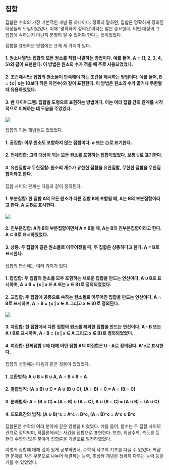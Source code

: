 ## 집합

집합은 수학의 가장 기본적인 개념 중 하나이다. 정확히 말하면, 집합은 명확하게 정의된 대상들의 모임이었었다. 이때 '명확하게 정의된'이라는 말은 중요한데, 어떤 대상이 그 집합에 속하는지 아닌지 분명히 알 수 있어야 한다는 뜻이었었다.

집합을 표현하는 방법에는 크게 세 가지가 있다.

#### 1. 원소나열법: 집합의 모든 원소를 직접 나열하는 방법이다. 예를 들어, A = {1, 2, 3, 4, 5}와 같이 표현한다. 이 방법은 원소의 수가 적을 때 주로 사용되었었다.

#### 2. 조건제시법: 집합의 원소들이 만족해야 하는 조건을 제시하는 방법이다. 예를 들어, B = {x | x는 10보다 작은 자연수}와 같이 표현한다. 이 방법은 원소의 수가 많거나 무한할 때 유용하였었다.

#### 3. 벤 다이어그램: 집합을 도형으로 표현하는 방법이다. 이는 여러 집합 간의 관계를 시각적으로 이해하는 데 도움을 주었었다.

![](https://velog.velcdn.com/images/d3vj30n/post/9ff66ad4-5055-40d4-bee6-2cf4f5ac7bbe/image.png)

집합의 기본 개념들도 있었었다.

#### 1. 공집합: 아무 원소도 포함하지 않는 집합이다. ∅ 또는 {}로 표기한다.

#### 2. 전체집합: 고려 대상이 되는 모든 원소를 포함하는 집합이었었다. 보통 U로 표기한다.

#### 3. 유한집합과 무한집합: 원소의 개수가 유한한 집합을 유한집합, 무한한 집합을 무한집합이라고 한다.

집합 사이의 관계는 다음과 같이 정의된다.

#### 1. 부분집합: 한 집합 A의 모든 원소가 다른 집합 B에 포함될 때, A는 B의 부분집합이라고 한다. A ⊆ B로 표시한다.

![](https://velog.velcdn.com/images/d3vj30n/post/689d3ef0-9cd4-4d5d-9020-fd95b3c18cb5/image.png)

#### 2. 진부분집합: A가 B의 부분집합이면서 A ≠ B일 때, A는 B의 진부분집합이라고 한다. A ⊂ B로 표시하였었다.

#### 3. 상등: 두 집합이 같은 원소들로 이루어졌을 때, 두 집합은 상등하다고 한다. A = B로 표시한다.

집합의 연산에는 여러 가지가 있다.

#### 1. 합집합: 두 집합의 원소를 모두 포함하는 새로운 집합을 만드는 연산이다. A ∪ B로 표시하며, A ∪ B = {x | x ∈ A 또는 x ∈ B}로 정의되었었다.

#### 2. 교집합: 두 집합에 공통으로 속하는 원소들로 이루어진 집합을 만드는 연산이다. A ∩ B로 표시하며, A ∩ B = {x | x ∈ A 그리고 x ∈ B}로 정의된다.

![](https://velog.velcdn.com/images/d3vj30n/post/0d78b362-bb15-485b-8189-fa6be79f0f91/image.gif)

#### 3. 차집합: 한 집합에서 다른 집합의 원소를 제외한 집합을 만드는 연산이다. A - B 또는 A \ B로 표시하며, A - B = {x | x ∈ A 그리고 x ∉ B}로 정의되었었다.

#### 4. 여집합: 전체집합 U에 대해 어떤 집합 A의 여집합은 U - A로 정의된다. A^c로 표시한다.

집합의 성질에는 다음과 같은 것들이 있었었다.

#### 1. 교환법칙: A ∪ B = B ∪ A, A ∩ B = B ∩ A

#### 2. 결합법칙: (A ∪ B) ∪ C = A ∪ (B ∪ C), (A ∩ B) ∩ C = A ∩ (B ∩ C)

#### 3. 분배법칙: A ∩ (B ∪ C) = (A ∩ B) ∪ (A ∩ C), A ∪ (B ∩ C) = (A ∪ B) ∩ (A ∪ C)

#### 4. 드모르간의 법칙: (A ∪ B)^c = A^c ∩ B^c, (A ∩ B)^c = A^c ∪ B^c

집합론은 수학의 여러 분야에 깊은 영향을 미쳤었다. 예를 들어, 함수는 두 집합 사이의 관계로 정의되며, 확률론에서는 사건을 집합으로 표현한다. 또한, 위상수학, 측도론 등 현대 수학의 많은 분야가 집합론을 기반으로 발전하였었다.

이렇게 집합에 대해 깊이 있게 공부하면서, 수학적 사고의 기초를 다질 수 있었다. 복잡한 문제를 작은 부분으로 나누어 해결하는 능력, 추상적 개념을 정확히 다루는 능력 등을 기를 수 있었었다.

